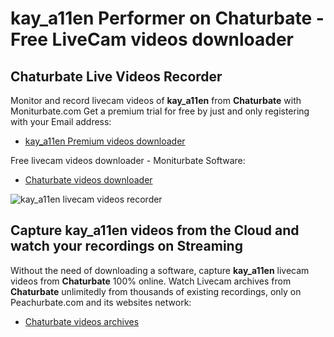 # kay_a11en Performer on Chaturbate - Free LiveCam videos downloader

## Chaturbate Live Videos Recorder

Monitor and record livecam videos of **kay_a11en** from **Chaturbate** with Moniturbate.com
Get a premium trial for free by just and only registering with your Email address:
* [kay_a11en Premium videos downloader](https://moniturbate.com/request-demo-licence-key.html)

Free livecam videos downloader - Moniturbate Software:
* [Chaturbate videos downloader](https://moniturbate.com/moniturbate-download-software.html)

![kay_a11en livecam videos recorder](https://peachurnet.com/templates/moniturbate-software.png)


## Capture kay_a11en videos from the Cloud and watch your recordings on Streaming

Without the need of downloading a software, capture **kay_a11en** livecam videos from **Chaturbate** 100% online.
Watch Livecam archives from **Chaturbate** unlimitedly from thousands of existing recordings, only on Peachurbate.com and its websites network:
* [Chaturbate videos archives](https://peachurnet.com/)